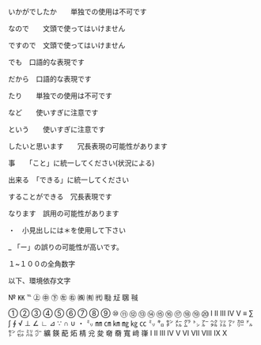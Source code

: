 いかがでしたか　　単独での使用は不可です

なので　　文頭で使ってはいけません

ですので　文頭で使ってはいけません

でも　口語的な表現です

だから　口語的な表現です

たり　　単独での使用は不可です

など　　使いすぎに注意です

という　　使いすぎに注意です

したいと思います　　冗長表現の可能性があります

事　　「こと」に統一してください(状況による)

出来る　「できる」に統一してください

することができる　冗長表現です

なります　誤用の可能性があります

・　小見出しには＊を使用して下さい

_  「ー」の誤りの可能性が高いです。

１~１００の全角数字

以下、環境依存文字

№
㏍
℡
㊤
㊥
㊦
㊧
㊨
㈱
㈲
㈹
㍾
㍽
㍼
㍻

①
②
③
④
⑤
⑥
⑦
⑧
⑨
⑩
⑪
⑫
⑬
⑭
⑮
⑯
⑰
⑱
⑲
⑳
Ⅰ
Ⅱ
Ⅲ
Ⅳ
Ⅴ
≡
∑
∫
∮
√
⊥
∠
∟
⊿
∵
∩
∪
・
㍉
㎜
㎝
㎞
㎎
㎏
㏄
㍉
㌔
㌢
㍍
㌘
㌧
㌃
㌶
㍑
㍗
㌍
㌦
㌣
㌫
㍊
㌻
纊
鍈
蓜
炻
棈
兊
夋
奛
奣
寬
﨑
嵂
Ⅰ
Ⅱ
Ⅲ
Ⅳ
Ⅴ
Ⅵ
Ⅶ
Ⅷ
Ⅸ
Ⅹ


